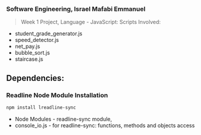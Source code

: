 ### Software Engineering, Israel Mafabi Emmanuel
> Week 1 Project, Language - JavaScript:
Scripts Involved:
- student_grade_generator.js
- speed_detector.js
- net_pay.js
- bubble_sort.js
- staircase.js

## Dependencies:
### Readline Node Module Installation
```sh
npm install lreadline-sync
```
- Node Modules  - readline-sync module,
- console_io.js - for readline-sync: functions, methods and  objects access